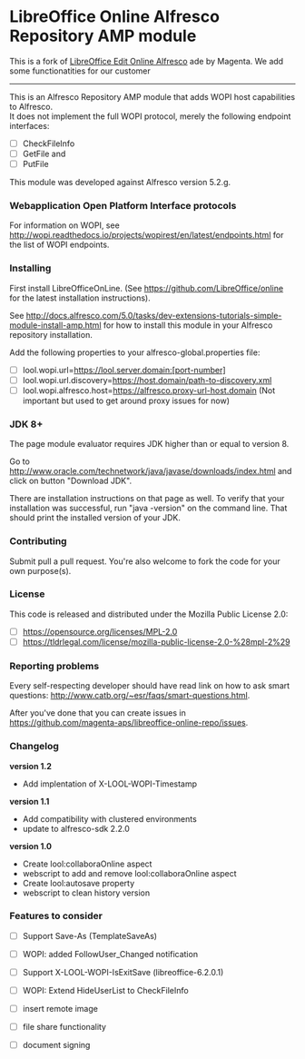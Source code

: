 LibreOffice Online Alfresco Repository AMP module
========

This is a fork of  [LibreOffice Edit Online Alfresco](https://github.com/magenta-aps/alfresco-repo-libreoffice-online-module) 
ade by Magenta. We add some functionatities for our customer 

---

This is an Alfresco Repository AMP module that adds WOPI host capabilities to Alfresco.<br/>
It does not implement the full WOPI protocol, merely the following endpoint interfaces:
- [ ] CheckFileInfo
- [ ] GetFile and
- [ ] PutFile

This module was developed against Alfresco version 5.2.g.

### Webapplication Open Platform Interface protocols

For information on WOPI, see http://wopi.readthedocs.io/projects/wopirest/en/latest/endpoints.html for the list of WOPI endpoints.

### Installing

First install LibreOfficeOnLine.
(See https://github.com/LibreOffice/online for the latest installation instructions).

See http://docs.alfresco.com/5.0/tasks/dev-extensions-tutorials-simple-module-install-amp.html for how to install this module in your Alfresco repository installation.

Add the following properties to your alfresco-global.properties file:

- [ ] lool.wopi.url=https://lool.server.domain:[port-number]
- [ ] lool.wopi.url.discovery=https://host.domain/path-to-discovery.xml
- [ ] lool.wopi.alfresco.host=https://alfresco.proxy-url-host.domain (Not important but used to get around proxy issues for now)

### JDK 8+

The page module evaluator requires JDK higher than or equal to version 8.

Go to http://www.oracle.com/technetwork/java/javase/downloads/index.html and click on button "Download JDK".

There are installation instructions on that page as well. To verify that your installation was successful, run "java -version" on the command line.
That should print the installed version of your JDK.

### Contributing

Submit pull a pull request. You're also welcome to fork the code for your own purpose(s).

### License

This code is released and distributed under the Mozilla Public License 2.0:

- [ ] https://opensource.org/licenses/MPL-2.0
- [ ] https://tldrlegal.com/license/mozilla-public-license-2.0-%28mpl-2%29

### Reporting problems

Every self-respecting developer should have read link on how to ask smart questions: http://www.catb.org/~esr/faqs/smart-questions.html.

After you've done that you can create issues in https://github.com/magenta-aps/libreoffice-online-repo/issues.

### Changelog

**version 1.2**

* Add implentation of X-LOOL-WOPI-Timestamp

**version 1.1**

* Add compatibility with clustered environments
* update to alfresco-sdk 2.2.0

**version 1.0**

* Create lool:collaboraOnline aspect
* webscript to add and remove lool:collaboraOnline aspect
* Create lool:autosave property 
* webscript to clean history version

### Features to consider

- [ ] Support Save-As (TemplateSaveAs)
- [ ] WOPI: added FollowUser_Changed notification
- [ ] Support X-LOOL-WOPI-IsExitSave (libreoffice-6.2.0.1)
- [ ] WOPI: Extend HideUserList to CheckFileInfo
- [ ] insert remote image
- [ ] file share functionality
- [ ] document signing

